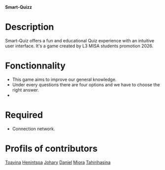 **Smart-Quizz**

# Description
Smart-Quiz offers a fun and educational Quiz experience with an intuitive user interface.
It's a game created by L3 MISA students promotion 2026.

# Fonctionnality
- This game aims to improve our general knowledge. 
- Under every questions there are four options and we have to choose the right answer. 
- 

# Required
- Connection network.

    
# Profils of contributors
[Toavina]("https://github.com/ToavinaJR")
[Henintsoa]("https://github.com/Henitsoaaa")
[Johary]("https://github.com/Joariniaina")
[Daniel]("https://github.com/lazanan")
[Miora]("https://github.com/MioraRandrianasy")
[Tahirihasina]("https://github.com/sahyan19")